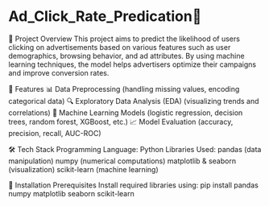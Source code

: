 # Ad_Click_Rate_Predication📢 
📌 Project Overview
This project aims to predict the likelihood of users clicking on advertisements based on various features such as user demographics, browsing behavior, and ad attributes. By using machine learning techniques, the model helps advertisers optimize their campaigns and improve conversion rates.

🎯 Features
  📊 Data Preprocessing (handling missing values, encoding categorical data)
  🔍 Exploratory Data Analysis (EDA) (visualizing trends and correlations)
  🤖 Machine Learning Models (logistic regression, decision trees, random forest, XGBoost, etc.)
  📈 Model Evaluation (accuracy, precision, recall, AUC-ROC)

🛠 Tech Stack
 Programming Language: Python
 Libraries Used:
  pandas (data manipulation)
  numpy (numerical computations)
  matplotlib & seaborn (visualization)
  scikit-learn (machine learning)

🔧 Installation
 Prerequisites
 Install required libraries using:
 pip install pandas numpy matplotlib seaborn scikit-learn 
